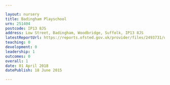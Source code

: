 ```yaml
---

layout: nursery
title: Badingham Playschool
urn: 251404
postcode: IP13 8JS
address: Low Street, Badingham, Woodbridge, Suffolk, IP13 8JS
latestReportUrl: https://reports.ofsted.gov.uk/provider/files/2493731/urn/251404.pdf
teaching: 0
development: 0
leadership: 1
outcomes: 0
overall: 1
date: 01 April 2018 
datePublish: 18 June 2015

---
```


